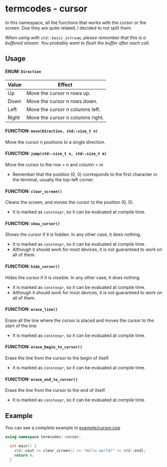 # termcodes - cursor
In this namespace, all the functions that works with the cursor or the screen. Due they are quite related, I decided to not split them.

*When using with `std::basic_ostream`, please remember
that this is a buffered stream. You probably want to
flush the buffer after each call.*

## Usage
#### ENUM: `Direction`
|Value|Effect|
|---|---|
|Up|Move the cursor n rows up.|
|Down|Move the cursor n rows down.|
|Left|Move the cursor n columns left.|
|Right|Move the cursor n columns right.|

#### FUNCTION: `move(Direction, std::size_t n)`
Move the cursor n positions to a single direction.

#### FUNCTION: `jump(std::size_t n, std::size_t m)`
Move the cursor to the row = n and column = m
- Remember that the position (0, 0) corresponds to the first character in the terminal, usually the top-left corner.

#### FUNCTION: `clear_screen()`
Cleans the screen, and moves the cursor to the position (0, 0).
- It is marked as `constexpr`, so it can be evaluated at compile time.

#### FUNCTION: `show_cursor()`
Shows the cursor if it is hidden. In any other case, it does nothing.
- It is marked as `constexpr`, so it can be evaluated at compile time.
- Although it should work for most devices, it is not guaranteed to work on all of them.

#### FUNCTION: `hide_cursor()`
Hides the cursor if it is vissible. In any other case, it does nothing.
- It is marked as `constexpr`, so it can be evaluated at compile time.
- Although it should work for most devices, it is not guaranteed to work on all of them.

#### FUNCTION: `erase_line()`
Erase all the line where the cursor is placed and moves the cursor to
the start of the line.
- It is marked as `constexpr`, so it can be evaluated at compile time.

#### FUNCTION: `erase_begin_to_cursor()`
Erase the line from the cursor to the begin of itself.
- It is marked as `constexpr`, so it can be evaluated at compile time.

#### FUNCTION: `erase_end_to_cursor()`
Erase the line from the cursor to the end of itself.
- It is marked as `constexpr`, so it can be evaluated at compile time.

## Example
You can see a complete example in [example/cursor.cpp](../example/cursor.cpp)

```cpp
using namespace termcodes::cursor;

  int main() {
    std::cout << clear_screen() << "Hello world!" << std::endl;    
    return 0;
  }
```